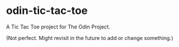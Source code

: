 # odin-tic-tac-toe

A Tic Tac Toe project for The Odin Project.

(Not perfect. Might revisit in the future to add or change something.)